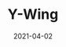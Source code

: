 ---
title: "Y-Wing"
date: "2021-04-02"
cover_img: "https://lh3.googleusercontent.com/ZFemHRFYG10ISewso0gnvL3DgW-5Hx4u0bm_z2Hb-wP73N65ATv-FemJFnS6HRHQuWJR7-EMlPked6zSIyLHIJ8gXdYTgkDKwDgzmxjGmyODd4jCs7XfdanzgdVgaJBmcxxAp6-O4w=w2400"
---